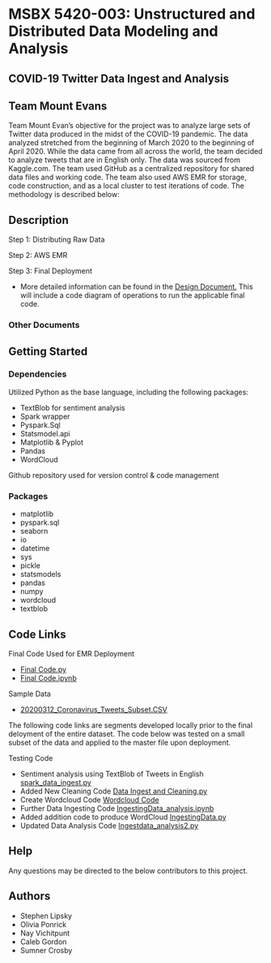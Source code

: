 # MSBX 5420-003: Unstructured and Distributed Data Modeling and Analysis
## COVID-19 Twitter Data Ingest and Analysis
## Team Mount Evans

Team Mount Evan’s objective for the project was to analyze large sets of Twitter data produced in the midst of the COVID-19 pandemic. The data analyzed stretched from the beginning of March 2020 to the beginning of April 2020. While the data came from all across the world, the team decided to analyze tweets that are in English only. The data was sourced from Kaggle.com. The team used GitHub as a centralized repository for shared data files and working code. The team also used AWS EMR for storage, code construction, and as a local cluster to test iterations of code. The methodology is described below:


## Description

Step 1: Distributing Raw Data

Step 2: AWS EMR

Step 3: Final Deployment

* More detailed information can be found in the [Design Document.](https://github.com/MSBX5420/team_mount_evans/blob/master/Design%20Document.txt) This will include a code diagram of operations to run the applicable final code. 


### Other Documents



## Getting Started

### Dependencies

Utilized Python as the base language, including the following packages:
* TextBlob for sentiment analysis
* Spark wrapper
* Pyspark.Sql
* Statsmodel.api
* Matplotlib & Pyplot
* Pandas
* WordCloud

Github repository used for version control & code management


### Packages
* matplotlib 
* pyspark.sql
* seaborn
* io 
* datetime
* sys
* pickle 
* statsmodels
* pandas
* numpy
* wordcloud
* textblob

## Code Links

Final Code Used for EMR Deployment
* [Final Code.py](https://github.com/MSBX5420/team_mount_evans/blob/master/Final%20Code.py)
* [Final Code.ipynb](https://github.com/MSBX5420/team_mount_evans/blob/master/Final%20Code.ipynb)


Sample Data
* [20200312_Coronavirus_Tweets_Subset.CSV](https://github.com/MSBX5420/team_mount_evans/blob/master/20200312_Coronavirus_Tweets_Subset.CSV)


The following code links are segments developed locally prior to the final deloyment of the entire dataset. The code below was tested on a small subset of the data and applied to the master file upon deployment.


Testing Code
* Sentiment analysis using TextBlob of Tweets in English [spark_data_ingest.py](https://github.com/MSBX5420/team_mount_evans/blob/master/spark_data_ingest.py)
* Added New Cleaning Code [Data Ingest and Cleaning.py](https://github.com/MSBX5420/team_mount_evans/blob/master/Data%20Ingest%20and%20Cleaning.py)
* Create Wordcloud Code [Wordcloud Code](https://github.com/MSBX5420/team_mount_evans/blob/master/Wordcloud%20Code)
* Further Data Ingesting Code [IngestingData_analysis.ipynb](https://github.com/MSBX5420/team_mount_evans/blob/master/IngestingData_analysis.ipynb)
* Added addition code to produce WordCloud [IngestingData.py](https://github.com/MSBX5420/team_mount_evans/blob/master/IngestingData.py)
* Updated Data Analysis Code [Ingestdata_analysis2.py](https://github.com/MSBX5420/team_mount_evans/blob/master/Ingestdata_analysis2.py)


## Help

Any questions may be directed to the below contributors to this project.




## Authors

* Stephen Lipsky
* Olivia Ponrick
* Nay Vichitpunt
* Caleb Gordon
* Sumner Crosby



